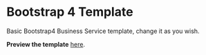 # Bootstrap 4 Template

Basic Bootstrap4  Business Service template, change it as you wish. 

**Preview the template** [here](https://denisse-ab.github.io/Bootstrap4-business-template/).
